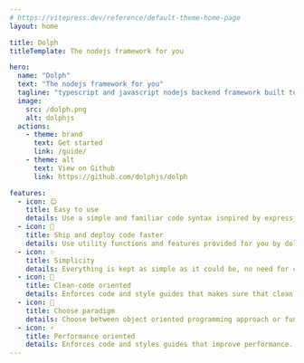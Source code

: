 ```yaml
---
# https://vitepress.dev/reference/default-theme-home-page
layout: home

title: Dolph
titleTemplate: The nodejs framework for you

hero:
  name: "Dolph"
  text: "The nodejs framework for you"
  tagline: "typescript and javascript nodejs backend framework built to ease development and shorten code while retaining simplicity"
  image:
    src: /dolph.png
    alt: dolphjs
  actions:
    - theme: brand
      text: Get started
      link: /guide/
    - theme: alt
      text: View on Github
      link: https://github.com/dolphjs/dolph

features:
  - icon: 😊
    title: Easy to use
    details: Use a simple and familiar code syntax isnpired by expressjs and nestjs.
  - icon: 🚀
    title: Ship and deploy code faster
    details: Use utility functions and features provided for you by dolphjs to speed development.
  - icon: ✨
    title: Simplicity
    details: Everything is kept as simple as it could be, no need for complications.
  - icon: 🧹
    title: Clean-code oriented
    details: Enforces code and style guides that makes sure that clean code practice is adheard to
  - icon: 🔄
    title: Choose paradigm
    details: Choose between object oriented programming approach or functional approach.
  - icon: ⚡
    title: Performance oriented
    details: Enforces code and styles guides that improve performance.
---
```


<style>
html.dark:root {
  --vp-home-hero-name-color: transparent;
  --vp-c-bg: #02091d;
    --vp-c-bg-soft: #0b101f;
  --vp-c-bg-mute: #0b101f;
  --vp-c-bg-soft-mute: #0e121f;
  --vp-c-bg-alt: #0d121b;
  --vp-c-bg-elv: #0b101f;
  --vp-c-bg-elv-mute: #0b101f;
  --vp-c-mute:#0b101f;
  --vp-c-mute-dark: #0e121f;
  --vp-home-hero-name-background: -webkit-linear-gradient(120deg, #bd34fe 30%, #41d1ff);

  --vp-home-hero-image-background-image: linear-gradient(-45deg, #bd34fe 50%, #47caff 50%);
  --vp-home-hero-image-filter: blur(44px);

  --c-bg-accent: #ddd;
}

:root{
   --vp-home-hero-name-background: -webkit-linear-gradient(120deg, #bd34fe 30%, #41d1ff);

  --vp-c-text-dark-1: #ccc;
  --vp-c-text-dark-2: #c4dde6;
  --vp-c-text-dark-3: #f4f4f4;
  
  --vp-home-hero-image-background-image: linear-gradient(-45deg, #bd34fe 50%, #47caff 50%);
  --vp-home-hero-image-filter: blur(44px);

  --c-bg-accent: #ddd;
    --vp-font-family: 'Poppins', sans-serif;
}

body {
  font-family: var(--vp-font-family);
}

@media (min-width: 640px) {
  :root {
    --vp-home-hero-image-filter: blur(56px);
  }
}

@media (min-width: 960px) {
  :root {
    --vp-home-hero-image-filter: blur(68px);
  }
}
</style>

